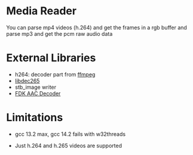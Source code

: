 # Media Reader

You can parse mp4 videos (h.264) and get the frames in a rgb buffer and parse mp3 and get the pcm raw audio data

# External Libraries

 - h264: decoder part from [ffmpeg](https://github.com/FFmpeg/FFmpeg)
 - [libdec265](https://github.com/strukturag/libde265)
 - stb_image writer
  - [FDK AAC Decoder](https://github.com/mstorsjo/fdk-aac)

# Limitations

 - gcc 13.2 max, gcc 14.2 fails with w32threads

 - Just h.264 and h.265 videos are supported

